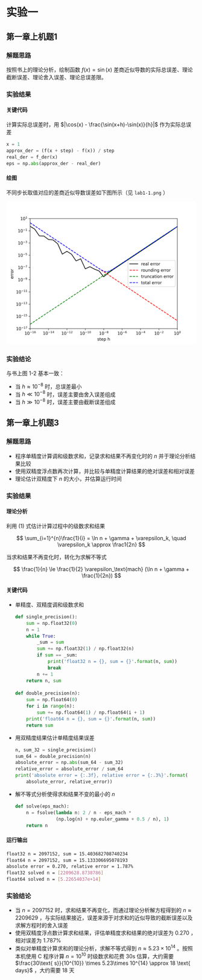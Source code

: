 # 实验一

## 第一章上机题1

### 解题思路

按照书上的理论分析，绘制函数 $f(x) = \sin(x)$ 差商近似导数的实际总误差、理论截断误差、理论舍入误差、理论总误差限。

### 实验结果

#### 关键代码

计算实际总误差时，用 $|\cos(x) - \frac{\sin(x+h)-\sin(x)}{h}|$ 作为实际总误差

```python
x = 1
approx_der = (f(x + step) - f(x)) / step
real_der = f_der(x)
eps = np.abs(approx_der - real_der)
```

#### 绘图

不同步长取值对应的差商近似导数误差如下图所示（见 `lab1-1.png` ）

![lab1-1.png](lab1-1.png)

### 实验结论

与书上图 1-2 基本一致：

+ 当 $h\approx 10^{-8}$ 时，总误差最小
+ 当 $h \ll 10^{-8}$ 时，误差主要由舍入误差组成
+ 当 $h \gg 10^{-8}$ 时，误差主要由截断误差组成

## 第一章上机题3

### 解题思路

+ 程序单精度计算调和级数求和，记录求和结果不再变化时的 $n$ 并于理论分析结果比较
+ 使用双精度浮点数再次计算，并比较与单精度计算结果的绝对误差和相对误差
+ 理论估计双精度下 $n$ 的大小，并估算运行时间

### 实验结果

#### 理论分析

利用 (1) 式估计计算过程中的级数求和结果

$$
\sum_{i=1}^{n}\frac{1}{i} = \ln n + \gamma + \varepsilon_k, \quad \varepsilon_k \approx \frac1{2n}
$$

当求和结果不再变化时，转化为求解不等式

$$
\frac{1}{n} \le \frac{1}{2} \varepsilon_\text{mach} (\ln n + \gamma + \frac{1}{2n})
$$

#### 关键代码

+ 单精度、双精度调和级数求和

  ```python
  def single_precision():
      sum = np.float32(0)
      n = 1
      while True:
          _sum = sum
          sum += np.float32(1) / np.float32(n)
          if sum == _sum:
              print('float32 n = {}, sum = {}'.format(n, sum))
              break
          n += 1
      return n, sum
  
  def double_precision(n):
      sum = np.float64(0)
      for i in range(n):
          sum += np.float64(1) / np.float64(i + 1)
      print('float64 n = {}, sum = {}'.format(n, sum))
      return sum
  ```

+ 用双精度结果估计单精度结果误差

  ```python
  n, sum_32 = single_precision()
  sum_64 = double_precision(n)
  absolute_error = np.abs(sum_64 - sum_32)
  relative_error = absolute_error / sum_64
  print('absolute error = {:.3f}, relative error = {:.3%}'.format(
      absolute_error, relative_error))
  ```

+ 解不等式分析使得求和结果不变的最小的 $n$

  ```python
  def solve(eps_mach):
      n = fsolve(lambda n: 2 / n - eps_mach *
                 (np.log(n) + np.euler_gamma + 0.5 / n), 1)
      return n
  ```

#### 运行输出

```bash
float32 n = 2097152, sum = 15.403682708740234
float64 n = 2097152, sum = 15.133306695078193
absolute error = 0.270, relative error = 1.787%
float32 solved n = [2209628.8738786]
float64 solved n = [5.22654037e+14]
```

### 实验结论

+ 当 $n=2097152$ 时，求和结果不再变化，而通过理论分析解方程得到的 $n \approx 2209629$ ，与实际结果接近，误差来源于对求和的近似导致的截断误差以及求解方程时的舍入误差
+ 使用双精度浮点数计算求和结果，评估单精度求和结果的绝对误差为 $0.270$ ，相对误差为 $1.787\%$
+ 类似对单精度计算求和的理论分析，求解不等式得到 $n \approx 5.23 \times 10^{14}$ 。按照本机使用 C 程序计算 $n=10^{10}$ 时级数求和花费 30s 估算，大约需要 $\frac{30\text{ s}}{10^{10}} \times 5.23\times 10^{14} \approx 18 \text{ days}$ ，大约需要 18 天
